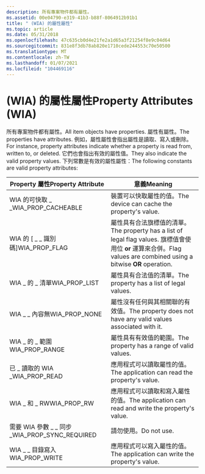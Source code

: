 ```yaml
---
description: 所有專案物件都有屬性。
ms.assetid: 00e04790-e319-41b3-b88f-8064912b91b1
title: " (WIA) 的屬性屬性"
ms.topic: article
ms.date: 05/31/2018
ms.openlocfilehash: 47c635cb0d4e21fe2a1d65a3f21254f8e9c04d64
ms.sourcegitcommit: 831e8f3db78ab820e1710cede244553c70e50500
ms.translationtype: MT
ms.contentlocale: zh-TW
ms.lasthandoff: 01/07/2021
ms.locfileid: "104469116"
---
```

# <a name="property-attributes-wia"></a><span data-ttu-id="c7360-103"> (WIA) 的屬性屬性</span><span class="sxs-lookup"><span data-stu-id="c7360-103">Property Attributes (WIA)</span></span>

<span data-ttu-id="c7360-104">所有專案物件都有屬性。</span><span class="sxs-lookup"><span data-stu-id="c7360-104">All item objects have properties.</span></span> <span data-ttu-id="c7360-105">屬性有屬性。</span><span class="sxs-lookup"><span data-stu-id="c7360-105">The properties have attributes.</span></span> <span data-ttu-id="c7360-106">例如，屬性屬性會指出屬性是讀取、寫入或刪除。</span><span class="sxs-lookup"><span data-stu-id="c7360-106">For instance, property attributes indicate whether a property is read from, written to, or deleted.</span></span> <span data-ttu-id="c7360-107">它們也會指出有效的屬性值。</span><span class="sxs-lookup"><span data-stu-id="c7360-107">They also indicate the valid property values.</span></span> <span data-ttu-id="c7360-108">下列常數是有效的屬性屬性：</span><span class="sxs-lookup"><span data-stu-id="c7360-108">The following constants are valid property attributes:</span></span> 

| <span data-ttu-id="c7360-109">Property 屬性</span><span class="sxs-lookup"><span data-stu-id="c7360-109">Property Attribute</span></span>        | <span data-ttu-id="c7360-110">意義</span><span class="sxs-lookup"><span data-stu-id="c7360-110">Meaning</span></span>                                                                                                  |
|---------------------------|----------------------------------------------------------------------------------------------------------|
| <span data-ttu-id="c7360-111">WIA 的可快取 \_ \_</span><span class="sxs-lookup"><span data-stu-id="c7360-111">WIA\_PROP\_CACHEABLE</span></span>      | <span data-ttu-id="c7360-112">裝置可以快取屬性的值。</span><span class="sxs-lookup"><span data-stu-id="c7360-112">The device can cache the property's value.</span></span>                                                               |
| <span data-ttu-id="c7360-113">WIA 的 [ \_ \_ 識別碼]</span><span class="sxs-lookup"><span data-stu-id="c7360-113">WIA\_PROP\_FLAG</span></span>           | <span data-ttu-id="c7360-114">屬性具有合法旗標值的清單。</span><span class="sxs-lookup"><span data-stu-id="c7360-114">The property has a list of legal flag values.</span></span> <span data-ttu-id="c7360-115">旗標值會使用位 **or** 運算來合併。</span><span class="sxs-lookup"><span data-stu-id="c7360-115">Flag values are combined using a bitwise **OR** operation.</span></span> |
| <span data-ttu-id="c7360-116">WIA \_ 的 \_ 清單</span><span class="sxs-lookup"><span data-stu-id="c7360-116">WIA\_PROP\_LIST</span></span>           | <span data-ttu-id="c7360-117">屬性具有合法值的清單。</span><span class="sxs-lookup"><span data-stu-id="c7360-117">The property has a list of legal values.</span></span>                                                                 |
| <span data-ttu-id="c7360-118">WIA \_ \_ 內容無</span><span class="sxs-lookup"><span data-stu-id="c7360-118">WIA\_PROP\_NONE</span></span>           | <span data-ttu-id="c7360-119">屬性沒有任何與其相關聯的有效值。</span><span class="sxs-lookup"><span data-stu-id="c7360-119">The property does not have any valid values associated with it.</span></span>                                          |
| <span data-ttu-id="c7360-120">WIA \_ 的 \_ 範圍</span><span class="sxs-lookup"><span data-stu-id="c7360-120">WIA\_PROP\_RANGE</span></span>          | <span data-ttu-id="c7360-121">屬性具有有效值的範圍。</span><span class="sxs-lookup"><span data-stu-id="c7360-121">The property has a range of valid values.</span></span>                                                                |
| <span data-ttu-id="c7360-122">已 \_ 讀取的 WIA \_</span><span class="sxs-lookup"><span data-stu-id="c7360-122">WIA\_PROP\_READ</span></span>           | <span data-ttu-id="c7360-123">應用程式可以讀取屬性的值。</span><span class="sxs-lookup"><span data-stu-id="c7360-123">The application can read the property's value.</span></span>                                                           |
| <span data-ttu-id="c7360-124">WIA \_ 和 \_ RW</span><span class="sxs-lookup"><span data-stu-id="c7360-124">WIA\_PROP\_RW</span></span>             | <span data-ttu-id="c7360-125">應用程式可以讀取和寫入屬性的值。</span><span class="sxs-lookup"><span data-stu-id="c7360-125">The application can read and write the property's value.</span></span>                                                 |
| <span data-ttu-id="c7360-126">需要 WIA 參數 \_ \_ 同步 \_</span><span class="sxs-lookup"><span data-stu-id="c7360-126">WIA\_PROP\_SYNC\_REQUIRED</span></span> | <span data-ttu-id="c7360-127">請勿使用。</span><span class="sxs-lookup"><span data-stu-id="c7360-127">Do not use.</span></span>                                                                                              |
| <span data-ttu-id="c7360-128">WIA \_ \_ 目錄寫入</span><span class="sxs-lookup"><span data-stu-id="c7360-128">WIA\_PROP\_WRITE</span></span>          | <span data-ttu-id="c7360-129">應用程式可以寫入屬性的值。</span><span class="sxs-lookup"><span data-stu-id="c7360-129">The application can write the property's value.</span></span>                                                          |



 

 

 




